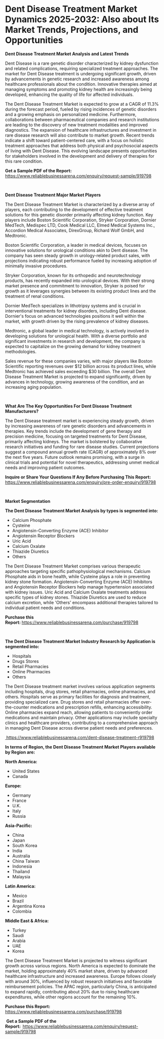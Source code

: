 <p><h1>Dent Disease Treatment Market Dynamics 2025-2032: Also about Its Market Trends, Projections, and Opportunities</h1></p><p><strong>Dent Disease Treatment Market Analysis and Latest Trends</strong></p>
<p><p>Dent Disease is a rare genetic disorder characterized by kidney dysfunction and related complications, requiring specialized treatment approaches. The market for Dent Disease treatment is undergoing significant growth, driven by advancements in genetic research and increased awareness among healthcare professionals about the condition. Innovative therapies aimed at managing symptoms and promoting kidney health are increasingly being developed, enhancing the quality of life for affected individuals.</p><p>The Dent Disease Treatment Market is expected to grow at a CAGR of 11.3% during the forecast period, fueled by rising incidences of genetic disorders and a growing emphasis on personalized medicine. Furthermore, collaborations between pharmaceutical companies and research institutions are leading to the discovery of new treatment modalities and improved diagnostics. The expansion of healthcare infrastructures and investment in rare disease research will also contribute to market growth. Recent trends indicate a shift toward patient-centered care, with a focus on holistic treatment approaches that address both physical and psychosocial aspects of living with Dent Disease. This evolving landscape presents opportunities for stakeholders involved in the development and delivery of therapies for this rare condition.</p></p>
<p><strong>Get a Sample PDF of the Report:&nbsp;</strong> <a href="https://www.reliablebusinessarena.com/enquiry/request-sample/919798?utm_campaign=3290&utm_medium=2&utm_source=Github&utm_content=ia&utm_term=18042025&utm_id=dent-disease-treatment">https://www.reliablebusinessarena.com/enquiry/request-sample/919798</a></p>
<p>&nbsp;</p>
<p><strong>Dent Disease Treatment Major Market Players</strong></p>
<p><p>The Dent Disease Treatment Market is characterized by a diverse array of players, each contributing to the development of effective treatment solutions for this genetic disorder primarily affecting kidney function. Key players include Boston Scientific Corporation, Stryker Corporation, Dornier MedTech, Medispec LTD, Cook Medical LLC, Elmed Medical Systems Inc., Accordion Medical Associates, DirexGroup, Richard Wolf GmbH, and Medtronic.</p><p>Boston Scientific Corporation, a leader in medical devices, focuses on innovative solutions for urological conditions akin to Dent disease. The company has seen steady growth in urology-related product sales, with projections indicating robust performance fueled by increasing adoption of minimally invasive procedures.</p><p>Stryker Corporation, known for its orthopedic and neurotechnology products, has recently expanded into urological devices. With their strong market presence and commitment to innovation, Stryker is poised for growth as it leverages synergies between its existing product lines and the treatment of renal conditions.</p><p>Dornier MedTech specializes in lithotripsy systems and is crucial in interventional treatments for kidney disorders, including Dent disease. Dornier's focus on advanced technologies positions it well within the market, with growth driven by the rising prevalence of kidney diseases.</p><p>Medtronic, a global leader in medical technology, is actively involved in developing solutions for urological health. With a diverse portfolio and significant investments in research and development, the company is expected to capitalize on the growing demand for kidney treatment methodologies.</p><p>Sales revenue for these companies varies, with major players like Boston Scientific reporting revenues over $12 billion across its product lines, while Medtronic has achieved sales exceeding $30 billion. The overall Dent Disease Treatment Market is projected to expand significantly, driven by advances in technology, growing awareness of the condition, and an increasing aging population.</p></p>
<p>&nbsp;</p>
<p><strong>What Are The Key Opportunities For Dent Disease Treatment Manufacturers?</strong></p>
<p><p>The Dent Disease treatment market is experiencing steady growth, driven by increasing awareness of rare genetic disorders and advancements in therapies. Key trends include the development of gene therapy and precision medicine, focusing on targeted treatments for Dent Disease, primarily affecting kidneys. The market is bolstered by collaborative research initiatives and funding for rare disease studies. Current projections suggest a compound annual growth rate (CAGR) of approximately 8% over the next five years. Future outlook remains promising, with a surge in clinical trials and potential for novel therapeutics, addressing unmet medical needs and improving patient outcomes.</p></p>
<p><strong>Inquire or Share Your Questions If Any Before Purchasing This Report:</strong> <a href="https://www.reliablebusinessarena.com/enquiry/pre-order-enquiry/919798?utm_campaign=3290&utm_medium=2&utm_source=Github&utm_content=ia&utm_term=18042025&utm_id=dent-disease-treatment">https://www.reliablebusinessarena.com/enquiry/pre-order-enquiry/919798</a></p>
<p>&nbsp;</p>
<p><strong>Market Segmentation</strong></p>
<p><strong>The Dent Disease Treatment Market Analysis by types is segmented into:</strong></p>
<p><ul><li>Calcium Phosphate</li><li>Cysteine</li><li>Angiotensin-Converting Enzyme (ACE) Inhibitor</li><li>Angiotensin Receptor Blockers</li><li>Uric Acid</li><li>Calcium Oxalate</li><li>Thiazide Diuretics</li><li>Others</li></ul></p>
<p><p>The Dent Disease Treatment Market comprises various therapeutic approaches targeting specific pathophysiological mechanisms. Calcium Phosphate aids in bone health, while Cysteine plays a role in preventing kidney stone formation. Angiotensin-Converting Enzyme (ACE) Inhibitors and Angiotensin Receptor Blockers help manage hypertension associated with kidney issues. Uric Acid and Calcium Oxalate treatments address specific types of kidney stones. Thiazide Diuretics are used to reduce calcium excretion, while 'Others' encompass additional therapies tailored to individual patient needs and conditions.</p></p>
<p><strong>Purchase this Report:&nbsp;</strong><a href="https://www.reliablebusinessarena.com/purchase/919798?utm_campaign=3290&utm_medium=2&utm_source=Github&utm_content=ia&utm_term=18042025&utm_id=dent-disease-treatment">https://www.reliablebusinessarena.com/purchase/919798</a></p>
<p>&nbsp;</p>
<p><strong>The Dent Disease Treatment Market Industry Research by Application is segmented into:</strong></p>
<p><ul><li>Hospitals</li><li>Drugs Stores</li><li>Retail Pharmacies</li><li>Online Pharmacies</li><li>Others</li></ul></p>
<p><p>The Dent Disease treatment market involves various application segments including hospitals, drug stores, retail pharmacies, online pharmacies, and others. Hospitals serve as primary facilities for diagnosis and treatment, providing specialized care. Drug stores and retail pharmacies offer over-the-counter medications and prescription refills, enhancing accessibility. Online pharmacies expand reach, allowing patients to conveniently order medications and maintain privacy. Other applications may include specialty clinics and healthcare providers, contributing to a comprehensive approach in managing Dent Disease across diverse patient needs and preferences.</p></p>
<p><a href="https://www.reliablebusinessarena.com/dent-disease-treatment-r919798?utm_campaign=3290&utm_medium=2&utm_source=Github&utm_content=ia&utm_term=18042025&utm_id=dent-disease-treatment">&nbsp;https://www.reliablebusinessarena.com/dent-disease-treatment-r919798</a></p>
<p><strong>In terms of Region, the Dent Disease Treatment Market Players available by Region are:</strong></p>
<p>
    <p> <strong> North America: </strong>
        <ul>
            <li>United States</li>
            <li>Canada</li>
        </ul>
        </p> 
    <p> <strong> Europe: </strong>
        <ul>
            <li>Germany</li>
            <li>France</li>
            <li>U.K.</li>
            <li>Italy</li>
            <li>Russia</li>
        </ul>
        </p> 
    <p> <strong> Asia-Pacific: </strong>
        <ul>
            <li>China</li>
            <li>Japan</li>
            <li>South Korea</li>
            <li>India</li>
            <li>Australia</li>
            <li>China Taiwan</li>
            <li>Indonesia</li>
            <li>Thailand</li>
            <li>Malaysia</li>
        </ul>
        </p> 
    <p> <strong> Latin America: </strong>
        <ul>
            <li>Mexico</li>
            <li>Brazil</li>
            <li>Argentina Korea</li>
            <li>Colombia</li>
        </ul>
        </p> 
    <p> <strong> Middle East & Africa: </strong>
        <ul>
            <li>Turkey</li>
            <li>Saudi</li>
            <li>Arabia</li>
            <li>UAE</li>
            <li>Korea</li>
        </ul>
    </p>
    </p>
<p><p>The Dent Disease Treatment Market is projected to witness significant growth across various regions. North America is expected to dominate the market, holding approximately 40% market share, driven by advanced healthcare infrastructure and increased awareness. Europe follows closely with around 30%, influenced by robust research initiatives and favorable reimbursement policies. The APAC region, particularly China, is anticipated to expand rapidly, contributing about 20% due to rising healthcare expenditures, while other regions account for the remaining 10%.</p></p>
<p><strong>Purchase this Report: </strong><a href="https://www.reliablebusinessarena.com/purchase/919798?utm_campaign=3290&utm_medium=2&utm_source=Github&utm_content=ia&utm_term=18042025&utm_id=dent-disease-treatment">https://www.reliablebusinessarena.com/purchase/919798</a></p>
<p>&nbsp;<strong>Get a Sample PDF of the Report:&nbsp;&nbsp;</strong><a href="https://www.reliablebusinessarena.com/enquiry/request-sample/919798?utm_campaign=3290&utm_medium=2&utm_source=Github&utm_content=ia&utm_term=18042025&utm_id=dent-disease-treatment">https://www.reliablebusinessarena.com/enquiry/request-sample/919798</a></p>
<p><strong></strong></p>
<p><p></p><p></p><p></p></p>